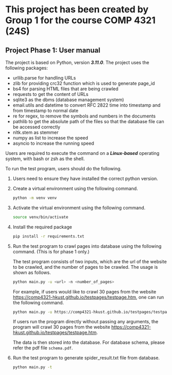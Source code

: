 # This project has been created by Group 1 for the course COMP 4321 (24S)

## Project Phase 1: User manual

The project is based on Python, version ***3.11.0***. The project uses the following packages:

- urllib.parse for handling URLs
- zlib for providing crc32 function which is used to generate page_id
- bs4 for parsing HTML files that are being crawled
- requests to get the content of URLs
- sqlite3 as the dbms (database management system)
- email.utils and datetime to convert RFC 2822 time into timestamp and from timestamp to normal date
- re for regex, to remove the symbols and numbers in the documents
- pathlib to get the absolute path of the files so that the database file can be accessed correctly
- nltk.stem as stemmer
- numpy as list to increase the speed
- asyncio to increase the running speed

Users are required to execute the command on a **_Linux-based_** operating system, with bash or zsh as the shell.

To run the test program, users should do the following. 

1. Users need to ensure they have installed the correct python version. 

2. Create a virtual environment using the following command. 

    ```bash
    python -m venv venv
    ```

3. Activate the virtual environment using the following command.

    ```bash
    source venv/bin/activate
    ```

4. Install the required package

    ```bash
    pip install -r requirements.txt
    ```

5. Run the test program to crawl pages into database using the following command. (This is for phase 1 only.)

    The test program consists of two inputs, which are the url of the website to be crawled, and
    the number of pages to be crawled. The usage is shown as follows.
    
    ```bash
    python main.py -u <url> -n <number_of_pages>
    ```
    
    For example, if users would like to crawl 30 pages from the website https://comp4321-hkust.github.io/testpages/testpage.htm,
    one can run the following command.
    
    ```bash
    python main.py -u https://comp4321-hkust.github.io/testpages/testpage.htm -n 30
    ```
    If users run the program directly without passing any arguments, the program will crawl 30 pages from the website https://comp4321-hkust.github.io/testpages/testpage.htm.

    The data is then stored into the database. For database schema, please refer the pdf file `schema.pdf`.

6. Run the test program to generate spider_result.txt file from database.

    ```bash
    python main.py -t
    ```
